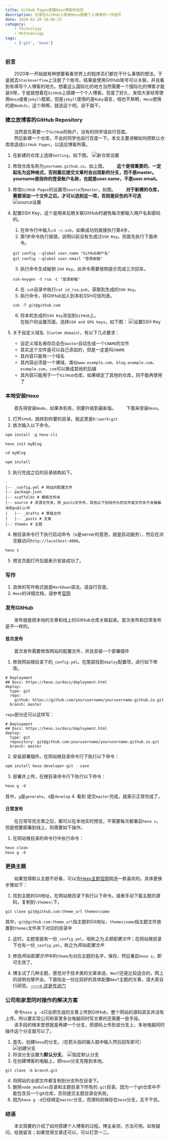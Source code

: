```yaml
---
title: GitHub Pages搭建Hexo博客的经历
description: 记录在GitHub上使用Hexo搭建个人博客的一次经历
date: 2020-02-20 16:06:25
category:
    - Technology
    - Methodology
tags: 
    - ['git', 'hexo']
---
```

### 前言
&emsp;&emsp;2020年一开始就有种想要看看世界上的程序员们都在干什么事情的想法，于是就去`Stackoverflow`上注册了个账号。结果是使用GitHub账号可以关联，并且看到有填写个人博客的地方。想着这么国际化的地方当然需要一个国际化的博客才能装X呀，于是就想着在`GitHub`上搭建一个个人博客。百度了好久，发现大家经常使用`Hexo`或者`jekyll`框架。但是`jekyll`使用的是`Ruby`语言，咱也不熟啊，`Hexo`使用的是`NodeJs`，这个熟啊，就选这个吧。说干就干。
<!-- more -->
### 建立放博客的GitHub Repository
&emsp;&emsp;当然首先需要一个`GitHub`的账户，没有的同学请自行百度。<br>
&emsp;&emsp;然后新建一个仓库，不会的同学也自行百度一下。本文主要讲解如何把默认仓库改造成`GitHub Pages`，以适应博客所需。
1. 在新建的仓库上选择`Setting`，如下图。
![新仓库设置](https://s2.ax1x.com/2020/02/21/3uHPBV.jpg)
2. 修改仓库名称为`yourname.github.io`，如上图。
**&emsp;&emsp;这个是很重要的，一定起名为这种格式，否则最后提交文章时会出现新的分支，而不是master。yourname是指你的登录账户名称，也就是user.name，不是user.email。**

3. 修改`GitHub Pages`的设置项`source`为`master`，如图。
**&emsp;&emsp;对于新建的仓库，需要添加一个文件之后，才可以选到这一项，否则是灰色的不可选**
![source设置](https://s2.ax1x.com/2020/02/21/3uHmcR.png)

4. 配置SSH Key，这个是用来后期关联GitHub时避免每次都输入用户名和密码的。
    1. 在命令行中输入`cd ~/.ssh`，如果成功则直接执行第4步。
    2. 第1步命令执行报错，说明以前没有生成过`SSH Key`。则首先执行下面命令。
    ``` 
    git config --global user.name "GitHub用户名"
    git config --global user.email "登录邮箱"
    ```
    3. 执行命令生成秘钥 `SSH Key`。此命令需要按照提示完成三次回车。
    ```
    ssh-keygen -t rsa -C "登录邮箱"
    ```
    4. 在`.ssh`目录中执行`cat id_rsa.pub`，获取到生成的`SSH Key`。
    5. 执行命令，将GitHub加入到本机SSH可信列表。
    ```
    ssh -T git@github.com
    ```
    6. 将本机生成的`SSH Key`添加到`GitHub`上。<br>
    在账户的设置页面，选择`SSH and GPG keys`。如下图：
    ![设置SSH Key](https://s2.ax1x.com/2020/02/24/3GP3e1.jpg)
5. 关于自定义域名（`Custom domain`），有以下几点要求：
    + 自定义域名保存后会在`master`自动生成一个`CNAME`的文件
    + 其实这个文件是可以自己添加的，但是一定是叫`CNAME`
    + 其内容只能有一个域名
    + 其内容必须是一个裸域，类似`www.example.com`、`blog.example.com`、`example.com`，`com`可以换成其他的后缀
    + 其内容只能用于一个`GitHub`仓库，如果绑定了其他的仓库，则不能再使用了

### 本地安装Hexo
&emsp;&emsp;首先得安装`Node`，如果本机有，则要升级到最新版。
&emsp;&emsp;下面来安装`Hexo`。
1. 打开cmd，跳转到你要的目录。我这里是`D:\work\git`
2. 依次输入以下命令。
``` js
npm install -g hexo-cli

hexo init myBlog

cd myBlog

npm install
```
3. 执行完成之后的目录结构如下。
``` 
·
|-- _config.yml # 网站的配置文件
|-- package.json
|-- scaffolds # 模板文件夹
|-- source # 资源文件夹，除_posts文件外，其他以下划线开头的文件或文件夹不会被编译到public中
|   |-- _drafts # 草稿文件
|   |-- _posts # 文章
|-- themes # 主题
```
4. 根目录命令行下执行启动命令（s是server的意思，就是启动服务），然后在浏览器访问`http://localhost:4000`。
``` js
hexo s
```
5. 预览页面打开后就表示安装成功了。

### 写作
1. 具体的写作格式就是`MarkDown`语法。请自行百度。
2. `Hexo`的详细文档，请参考[官网](https://hexo.io/zh-cn/docs/index.html "Hexo IO")

### 发布GitHub
&emsp;&emsp;发布就是把本地的文章和线上的GitHub仓库关联起来。首次发布和日常发布是不一样的。
#### 首次发布
&emsp;&emsp;首次发布需要修改网站的配置文件，并且安装一个部署插件
1. 修改网站根目录下的`_config.yml`。在尾部找到`deploy`配置项，进行如下修改。
```
# Deployment
## Docs: https://hexo.io/docs/deployment.html
deploy:
  type: git
  repo:
    github: https://github.com/yourusername/yourusername.github.io.git
  branch: master
```
`repo`部分还可以这样写：
```
# Deployment
## Docs: https://hexo.io/docs/deployment.html
deploy:
  type: git
  repository: git@github.com:yourusername/yourusername.github.io.git
  branch: master
```
2. 安装部署插件。在网站根目录命令行下执行以下命令：
``` js
npm install hexo-developer-git --save
```
3. 部署并上传。在根目录命令行下执行以下命令：
``` js
hexo g -d
```
其中，`g`是`generate`，`d`是`develop`
4. 看到 提交`master`完成，就表示正常完成了。

#### 日常发布
&emsp;&emsp;在日常写完文章之后，都可以在本地实时预览，不需要每次都重启`hexo s`，但是想要部署到线上，则需要如下操作。
1. 在网站根目录的命令行中执行命令：
``` js
hexo clean
hexo g -d
```

### 更换主题
&emsp;&emsp;如果觉得默认主题不好看，可以去[Hexo主题官网](https://hexo.io/themes/)挑选一款喜欢的。具体更换步骤如下：
1. 找到主题的Git地址，在网站根目录下执行以下命令。或者手动下载主题的源码，复制到`\themes\`下。
``` git
git clone git@github.com:theme_url themes\name
```
其中，`git@github.com:theme_url`指主题的Git地址，`themes\name`指主题文件放置到`themes`文件夹下对应的目录中

2. 这时，主题里面有一份`_config.yml`，咱称之为*主题配置文件*；在网站根目录下也有一份`_config.yml`，称之为*网站配置文件*

3. 修改*网站配置文件*中的`theme`为对应主题的名字，保存，然后重启`hexo s`，即可生效了。

4. 博主试了几种主题，感觉对于技术类的文章来说，`NexT`还是比较适合的，网上的说明也够齐全。下面给出一份比较好的具体配置`NexT`主题的文章，请大家自行研究。[---> 这是传送门](https://blog.csdn.net/weixin_39345384/article/details/80785373 "作者：Hunter1023")

### 公司和家里同时操作的解决方案
&emsp;&emsp;命令`hexo g -d`只会把生成的文章上传到GitHub，整个网站的源码其实并没有上传。所以要实现公司和家里多台电脑同时写文章的还需要一些手段。<br/>
&emsp;&emsp;该手段的根本思想就是再建一个分支，把源码上传到该分支上，多地电脑同时操作这个分支就可以了。
1. 首先，创建`hexo`的分支。（在箭头指的输入框中输入然后回车即可）
![创建分支](https://s2.ax1x.com/2020/02/21/3u6luj.png)
2. 将该分支设置为**默认分支**。
![指定默认分支](https://s2.ax1x.com/2020/02/21/3uc0W8.png)
3. 在创建博客的电脑上，把`hexo`分支克隆到本地。
``` git
git clone -b branch.git
```
4. 将网站的全部文件都复制到分支所在目录下。
5. 删除`node_modules`目录和主题目录下所有的`.git`目录。因为一个git仓库中不能包含另一个git仓库，否则提交主题目录会失败。
6. 因为`hexo g -d`已经绑定`master`分支，而源码则保存在`hexo`分支，互不干扰。

### 结语
&emsp;&emsp;本文简要的介绍了如何搭建个人博客的过程。博主亲测，方法可用。如有疑问，给我留言；如果觉得文章还可以，可以打赏一二。